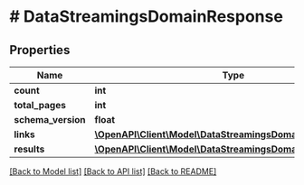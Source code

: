 # # DataStreamingsDomainResponse

## Properties

Name | Type | Description | Notes
------------ | ------------- | ------------- | -------------
**count** | **int** |  | [optional]
**total_pages** | **int** |  | [optional]
**schema_version** | **float** |  | [optional]
**links** | [**\OpenAPI\Client\Model\DataStreamingsDomainResponseLinks**](DataStreamingsDomainResponseLinks.md) |  | [optional]
**results** | [**\OpenAPI\Client\Model\DataStreamingsDomainResult[]**](DataStreamingsDomainResult.md) |  | [optional]

[[Back to Model list]](../../README.md#models) [[Back to API list]](../../README.md#endpoints) [[Back to README]](../../README.md)
